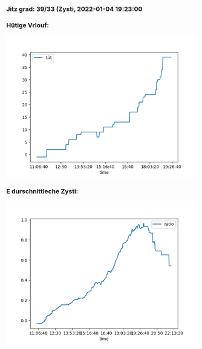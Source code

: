 ### Jitz grad: 39/33 (Zysti, 2022-01-04 19:23:00

### Hütige Vrlouf:
![Graph](Today.png)

### E durschnittleche Zysti:
![Graph](Zysti.png)